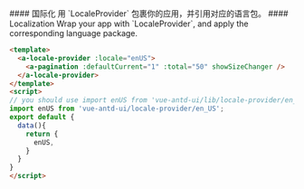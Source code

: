 <cn>
#### 国际化
用 `LocaleProvider` 包裹你的应用，并引用对应的语言包。
</cn>

<us>
#### Localization
Wrap your app with `LocaleProvider`, and apply the corresponding language package.
</us>

```html
<template>
  <a-locale-provider :locale="enUS">
    <a-pagination :defaultCurrent="1" :total="50" showSizeChanger />
  </a-locale-provider>
</template>
<script>
// you should use import enUS from 'vue-antd-ui/lib/locale-provider/en_US';
import enUS from 'vue-antd-ui/locale-provider/en_US';
export default {
  data(){
    return {
      enUS,
    }
  }
}
</script>
```
